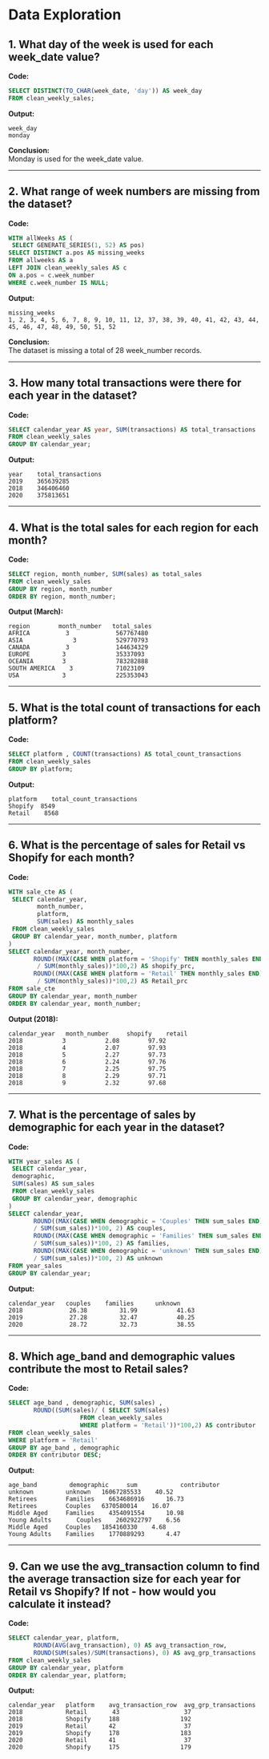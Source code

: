 
# Data Exploration

## 1. What day of the week is used for each week_date value?

**Code:**  
```sql
SELECT DISTINCT(TO_CHAR(week_date, 'day')) AS week_day 
FROM clean_weekly_sales;
```

**Output:**  
```
week_day
monday   
```

**Conclusion:**  
Monday is used for the week_date value.

---

## 2. What range of week numbers are missing from the dataset?

**Code:**  
```sql
WITH allWeeks AS (
 SELECT GENERATE_SERIES(1, 52) AS pos)
SELECT DISTINCT a.pos AS missing_weeks
FROM allweeks AS a 
LEFT JOIN clean_weekly_sales AS c 
ON a.pos = c.week_number
WHERE c.week_number IS NULL;
```

**Output:**  
```
missing_weeks
1, 2, 3, 4, 5, 6, 7, 8, 9, 10, 11, 12, 37, 38, 39, 40, 41, 42, 43, 44, 45, 46, 47, 48, 49, 50, 51, 52
```

**Conclusion:**  
The dataset is missing a total of 28 week_number records.

---

## 3. How many total transactions were there for each year in the dataset?

**Code:**  
```sql
SELECT calendar_year AS year, SUM(transactions) AS total_transactions 
FROM clean_weekly_sales
GROUP BY calendar_year;
```

**Output:**  
```
year	total_transactions
2019	365639285
2018	346406460
2020	375813651
```

---

## 4. What is the total sales for each region for each month?

**Code:**  
```sql
SELECT region, month_number, SUM(sales) as total_sales
FROM clean_weekly_sales
GROUP BY region, month_number
ORDER BY region, month_number;
```

**Output (March):**  
```
region	      month_number	 total_sales
AFRICA	        3	          567767480
ASIA	          3	          529770793
CANADA	        3	          144634329
EUROPE 	       3	          35337093
OCEANIA	       3	          783282888
SOUTH AMERICA	 3	          71023109
USA	           3	          225353043
```

---

## 5. What is the total count of transactions for each platform?

**Code:**  
```sql
SELECT platform , COUNT(transactions) AS total_count_transactions
FROM clean_weekly_sales
GROUP BY platform;
```

**Output:**  
```
platform	total_count_transactions
Shopify	 8549
Retail	  8568
```

---

## 6. What is the percentage of sales for Retail vs Shopify for each month?

**Code:**  
```sql
WITH sale_cte AS (
 SELECT calendar_year, 
        month_number,
        platform,
        SUM(sales) AS monthly_sales
 FROM clean_weekly_sales
 GROUP BY calendar_year, month_number, platform
)
SELECT calendar_year, month_number,
       ROUND((MAX(CASE WHEN platform = 'Shopify' THEN monthly_sales END)
        / SUM(monthly_sales))*100,2) AS shopify_prc,
       ROUND((MAX(CASE WHEN platform = 'Retail' THEN monthly_sales END)
        / SUM(monthly_sales))*100,2) AS Retail_prc
FROM sale_cte
GROUP BY calendar_year, month_number
ORDER BY calendar_year, month_number;
```

**Output (2018):**  
```
calendar_year	month_number	 shopify	retail
2018	       3	       2.08	       97.92
2018	       4	       2.07	       97.93
2018	       5	       2.27	       97.73
2018	       6	       2.24	       97.76
2018	       7	       2.25	       97.75
2018	       8	       2.29	       97.71
2018	       9	       2.32	       97.68
```

---

## 7. What is the percentage of sales by demographic for each year in the dataset?

**Code:**  
```sql
WITH year_sales AS (
 SELECT calendar_year, 
 demographic,
 SUM(sales) AS sum_sales
 FROM clean_weekly_sales
 GROUP BY calendar_year, demographic
)
SELECT calendar_year, 
       ROUND((MAX(CASE WHEN demographic = 'Couples' THEN sum_sales END)
       / SUM(sum_sales))*100, 2) AS couples,
       ROUND((MAX(CASE WHEN demographic = 'Families' THEN sum_sales END)
       / SUM(sum_sales))*100, 2) AS families,
       ROUND((MAX(CASE WHEN demographic = 'unknown' THEN sum_sales END)
       / SUM(sum_sales))*100, 2) AS unknown
FROM year_sales
GROUP BY calendar_year;
```

**Output:**  
```
calendar_year	couples	   families	     unknown
2018	         26.38	       31.99	       41.63
2019	         27.28	       32.47	       40.25
2020	         28.72	       32.73	       38.55
```

---

## 8. Which age_band and demographic values contribute the most to Retail sales?

**Code:**  
```sql
SELECT age_band , demographic, SUM(sales) , 
       ROUND((SUM(sales)/ ( SELECT SUM(sales) 
                    FROM clean_weekly_sales 
                    WHERE platform = 'Retail'))*100,2) AS contributor
FROM clean_weekly_sales
WHERE platform = 'Retail'
GROUP BY age_band , demographic
ORDER BY contributor DESC;
```

**Output:**  
```
age_band	     demographic	 sum	        contributor
unknown	        unknown	  16067285533	 40.52
Retirees       	Families 	6634686916  	16.73
Retirees       	Couples	  6370580014  	16.07
Middle Aged	    Families 	4354091554  	10.98
Young Adults	   Couples	  2602922797  	6.56
Middle Aged	    Couples	  1854160330  	4.68
Young Adults   	Families 	1770889293  	4.47
```

---

## 9. Can we use the avg_transaction column to find the average transaction size for each year for Retail vs Shopify? If not - how would you calculate it instead?

**Code:**  
```sql
SELECT calendar_year, platform,
       ROUND(AVG(avg_transaction), 0) AS avg_transaction_row,
       ROUND(SUM(sales)/SUM(transactions), 0) AS avg_grp_transactions
FROM clean_weekly_sales
GROUP BY calendar_year, platform
ORDER BY calendar_year, platform;
```

**Output:**  
```
calendar_year	platform 	avg_transaction_row	 avg_grp_transactions
2018	        Retail	     43	                 37
2018	        Shopify	    188	                192
2019	        Retail     	42	                 37
2019	        Shopify    	178	                183
2020	        Retail     	41	                 37
2020	        Shopify    	175	                179
```
